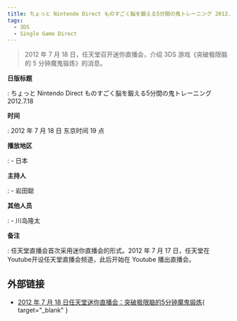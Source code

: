```yaml
---
title: ちょっと Nintendo Direct ものすごく脳を鍛える5分間の鬼トレーニング 2012.7.18
tags:
  - 3DS
  - Single Game Direct
---
```


> 2012 年 7 月 18 日，任天堂召开迷你直播会，介绍 3DS 游戏《突破极限脑的 5 分钟魔鬼锻炼》的消息。

**日版标题**

:   ちょっと Nintendo Direct ものすごく脳を鍛える5分間の鬼トレーニング 2012.7.18

**时间**

:   2012 年 7 月 18 日 东京时间 19 点

**播放地区**

:   - 日本

**主持人**

:   - 岩田聪

**其他人员**

:   - 川岛隆太

**备注**

:   任天堂直播会首次采用迷你直播会的形式。2012 年 7 月 17 日，任天堂在Youtube开设任天堂直播会频道，此后开始在 Youtube 播出直播会。

## 外部链接

- [2012 年 7 月 18 日任天堂迷你直播会：突破极限脑的5分钟魔鬼锻炼](https://www.bilibili.com/video/BV1v7411m7xX/){ target="_blank" }
